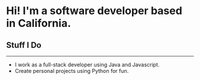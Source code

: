 # Hi! I'm a software developer based in California.

## Stuff I Do
---
- I work as a full-stack developer using Java and Javascript.
- Create personal projects using Python for fun.
